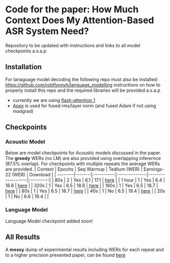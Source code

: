 # Code for the paper: How Much Context Does My Attention-Based ASR System Need?
Repository to be updated with instructions and links to all model checkpoints a.s.a.p

## Installation
For lanaguage model decoding the following repo must also be installed: https://github.com/robflynnyh/language_modelling
instructions on how to properly install this repo and the required libraries will be provided a.s.a.p
- currently we are using [flash-attention 1](https://github.com/Dao-AILab/flash-attention/tree/6d48e14a6c2f551db96f0badc658a6279a929df3)
- [Apex](https://github.com/NVIDIA/apex/tree/master) is used for fused rms/layer norm (and fused Adam if not using madgrad)

## Checkpoints
### Acoustic Model
Below are model checkpoints for Acoustic models discussed in the paper. The <b>greedy</b> WERs (no LM) are also provided using overlapping inferernce (87.5% overlap). For checkpoints with multiple repeats the average WERs are provided.
| Context | Epochs | Seq Warmup | Tedlium (WER) | Earnings-22 (WER) | Download |
| --------|-------:|:----------:|--------------:|------------------:|----------|
|  80s    |    2   |  Yes       |       6.1     |      17.1         | [here](https://huggingface.co/rjflynn2/lcasr-80s-epoch-2/) |
|  1 hour |    1   |  Yes       |       6.4     |      18.8         | [here](https://huggingface.co/rjflynn2/lcasr-1hour) |
|  320s   |    1   | Yes        |       6.5     |      18.6         | [here](https://huggingface.co/rjflynn2/lcasr-320s) |
|  160s   |    1   | Yes        |       6.5     |      18.7         | [here](https://huggingface.co/rjflynn2/lcasr-160s) |
|  80s    |    1   | Yes        |       6.5     |      18.7         | [here](https://huggingface.co/rjflynn2/lcasr-80s) |
|  40s    |    1   | No         |       6.5     |      19.4         | [here](https://huggingface.co/rjflynn2/lcasr-40s) |
|  20s    |    1   | No         |       6.6     |      19.4         |   |

### Language Model
Language Model checkpoint added soon!

## All Results

A <b>messy</b> dump of experimental results including WERs for each repeat and to a higher precision presented paper, can be found [here](https://github.com/robflynnyh/long-context-asr/blob/main/artifacts/experiment_dump.pdf)
